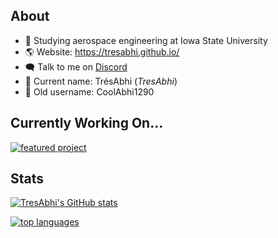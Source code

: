 ## About

- 🚀 Studying aerospace engineering at Iowa State University
- 🌎 Website: https://tresabhi.github.io/
- 🗨️ Talk to me on [Discord](https://discord.gg/nDt7AjGJQH)
- 👶 Current name: TrésAbhi (_TresAbhi_)
- 🧓 Old username: CoolAbhi1290

## Currently Working On...
[![featured project](https://github-readme-stats.vercel.app/api/pin/?username=tresabhi&repo=blitzkrieg&theme=nord)](https://github.com/tresabhi/blitzkrieg)

## Stats

[![TresAbhi's GitHub stats](https://github-readme-stats.vercel.app/api?username=TresAbhi&theme=nord&show_icons=true&count_private=true)](https://github.com/TresAbhi)

[![top languages](https://github-readme-stats.vercel.app/api/top-langs/?username=TresAbhi&theme=nord&layout=compact&langs_count=128)](https://github.com/TresAbhi)
